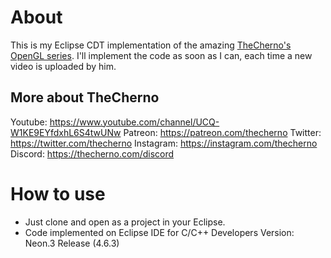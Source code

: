 # About 
This is my Eclipse CDT implementation of the amazing [TheCherno's OpenGL series](https://www.youtube.com/watch?v=W3gAzLwfIP0&list=PLlrATfBNZ98foTJPJ_Ev03o2oq3-GGOS2). I'll implement the code as soon as I can, each time a new video is uploaded by him.

## More about TheCherno

Youtube: https://www.youtube.com/channel/UCQ-W1KE9EYfdxhL6S4twUNw
Patreon: https://patreon.com/thecherno
Twitter: https://twitter.com/thecherno
Instagram: https://instagram.com/thecherno
Discord: https://thecherno.com/discord

# How to use
- Just clone and open as a project in your Eclipse.
- Code implemented on Eclipse IDE for C/C++ Developers Version: Neon.3 Release (4.6.3)


